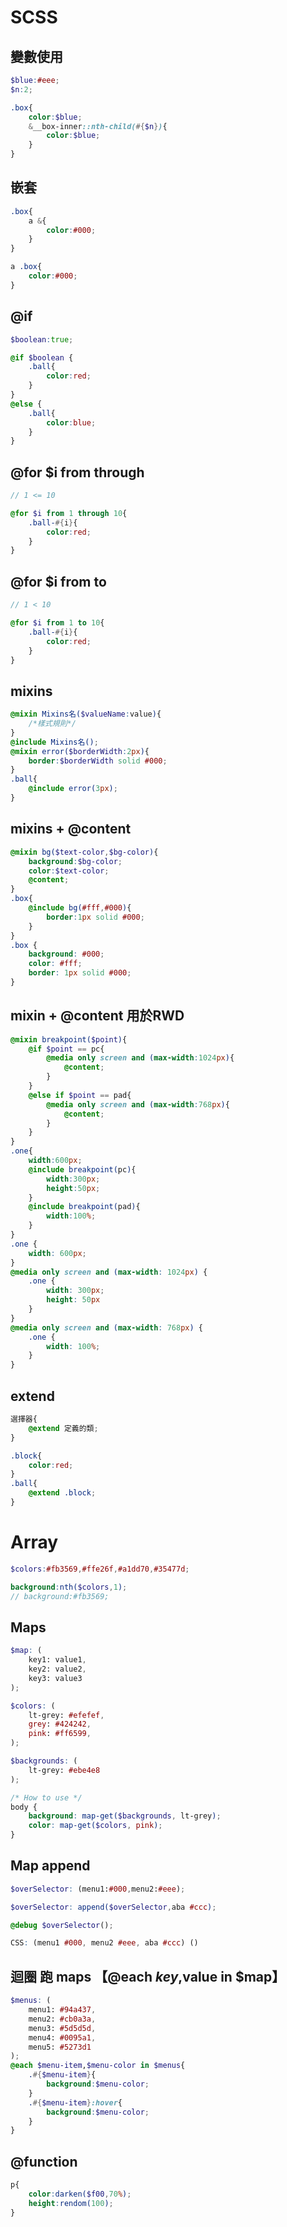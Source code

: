 # SCSS
## 變數使用

```scss
$blue:#eee;
$n:2;

.box{
    color:$blue;
    &__box-inner::nth-child(#{$n}){
        color:$blue;
    }
}
```

## 嵌套

```scss
.box{
    a &{
		color:#000;
    }
}
```

```css
a .box{
    color:#000;
}
```



## @if

```scss
$boolean:true;

@if $boolean {
    .ball{
        color:red;
    }
}
@else {
    .ball{
        color:blue;
    }
}

```
## @for $i from <start> through <end>
```scss
// 1 <= 10

@for $i from 1 through 10{
    .ball-#{i}{
        color:red;
    }
}
```
## @for $i from <start> to<end>

```scss
// 1 < 10

@for $i from 1 to 10{
    .ball-#{i}{
        color:red;
    }
}
```





## mixins

```scss
@mixin Mixins名($valueName:value){
    /*樣式規則*/
}
@include Mixins名();
@mixin error($borderWidth:2px){
    border:$borderWidth solid #000;
}
.ball{
    @include error(3px);
}
```
## mixins + @content
```scss
@mixin bg($text-color,$bg-color){
    background:$bg-color;
    color:$text-color;
    @content;
}
.box{
    @include bg(#fff,#000){
        border:1px solid #000;
    }
}
.box {
    background: #000;
    color: #fff;
    border: 1px solid #000;
}
```
## mixin + @content 用於RWD
```scss
@mixin breakpoint($point){
    @if $point == pc{
        @media only screen and (max-width:1024px){
            @content;
        }
    }
    @else if $point == pad{
        @media only screen and (max-width:768px){
            @content;
        }
    }
}
.one{
    width:600px;
    @include breakpoint(pc){
        width:300px;
        height:50px;
    }
    @include breakpoint(pad){
        width:100%;
    }
}
.one {
    width: 600px;
}
@media only screen and (max-width: 1024px) {
    .one {
        width: 300px;
        height: 50px
    }
}
@media only screen and (max-width: 768px) {
    .one {
        width: 100%;
    }
}
```
## extend
```scss
選擇器{
    @extend 定義的類;
}

.block{
    color:red;
}
.ball{
    @extend .block;
}
```



# Array

```scss
$colors:#fb3569,#ffe26f,#a1dd70,#35477d;

background:nth($colors,1);
// background:#fb3569;
```



## Maps

```scss
$map: (
    key1: value1, 
    key2: value2, 
    key3: value3
);
```
```scss
$colors: (
    lt-grey: #efefef,
    grey: #424242,
    pink: #ff6599,
);

$backgrounds: (
    lt-grey: #ebe4e8
);

/* How to use */
body {
    background: map-get($backgrounds, lt-grey);
    color: map-get($colors, pink);
}
```
## Map append

```scss
$overSelector: (menu1:#000,menu2:#eee);

$overSelector: append($overSelector,aba #ccc);

@debug $overSelector();

CSS: (menu1 #000, menu2 #eee, aba #ccc) ()
```



## 迴圈 跑 maps 【@each $key,$value in $map】

```scss
$menus: (
    menu1: #94a437,
    menu2: #cb0a3a,
    menu3: #5d5d5d,
    menu4: #0095a1,
    menu5: #5273d1
);
@each $menu-item,$menu-color in $menus{
    .#{$menu-item}{
        background:$menu-color;
    }
    .#{$menu-item}:hover{
        background:$menu-color;
    }
}
```
## @function

```scss
p{
    color:darken($f00,70%);
    height:rendom(100);
}
```